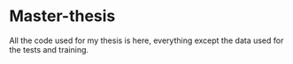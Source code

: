 # Master-thesis

All the code used for my thesis is here, everything except the data used for the tests and training.